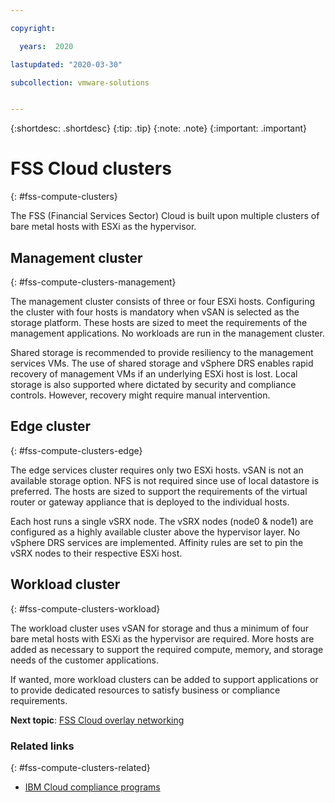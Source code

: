 ```yaml
---

copyright:

  years:  2020

lastupdated: "2020-03-30"

subcollection: vmware-solutions


---
```


{:shortdesc: .shortdesc}
{:tip: .tip}
{:note: .note}
{:important: .important}

# FSS Cloud clusters
{: #fss-compute-clusters}

The FSS (Financial Services Sector) Cloud is built upon multiple clusters of bare metal hosts with ESXi as the hypervisor.

## Management cluster
{: #fss-compute-clusters-management}

The management cluster consists of three or four ESXi hosts. Configuring the cluster with four hosts is mandatory when vSAN is selected as the storage platform. These hosts are sized to meet the requirements of the management applications. No workloads are run in the management cluster.

Shared storage is recommended to provide resiliency to the management services VMs. The use of shared storage and vSphere DRS enables rapid recovery of management VMs if an underlying ESXi host is lost.
Local storage is also supported where dictated by security and compliance controls. However, recovery might require manual intervention.

## Edge cluster
{: #fss-compute-clusters-edge}

The edge services cluster requires only two ESXi hosts. vSAN is not an available storage option. NFS is not required since use of local datastore is preferred. The hosts are sized to support the requirements of the virtual router or gateway appliance that is deployed to the individual hosts.

Each host runs a single vSRX node. The vSRX nodes (node0 & node1) are configured as a highly available cluster above the hypervisor layer. No vSphere DRS services are implemented. Affinity rules are set to pin the vSRX nodes to their respective ESXi host.

## Workload cluster
{: #fss-compute-clusters-workload}

The workload cluster uses vSAN for storage and thus a minimum of four bare metal hosts with ESXi as the hypervisor are required. More hosts are added as necessary to support the required compute, memory, and storage needs of the customer applications.

If wanted, more workload clusters can be added to support applications or to provide dedicated resources to satisfy business or compliance requirements.

**Next topic**: [FSS Cloud overlay networking](/docs/vmwaresolutions?topic=vmware-solutions-fss-overlay-network)

### Related links
{: #fss-compute-clusters-related}

* [IBM Cloud compliance programs](https://www.ibm.com/cloud/compliance)
